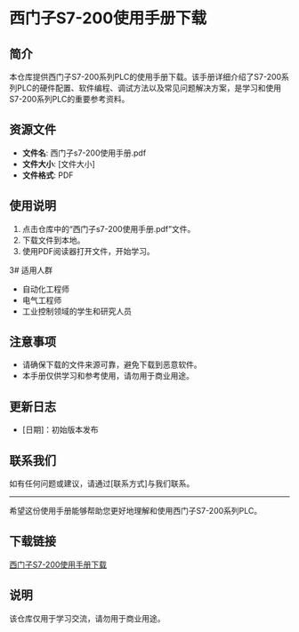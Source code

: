 # 西门子S7-200使用手册下载

## 简介
本仓库提供西门子S7-200系列PLC的使用手册下载。该手册详细介绍了S7-200系列PLC的硬件配置、软件编程、调试方法以及常见问题解决方案，是学习和使用S7-200系列PLC的重要参考资料。

## 资源文件
- **文件名**: 西门子s7-200使用手册.pdf
- **文件大小**: [文件大小]
- **文件格式**: PDF

## 使用说明
1. 点击仓库中的“西门子s7-200使用手册.pdf”文件。
2. 下载文件到本地。
3. 使用PDF阅读器打开文件，开始学习。

3# 适用人群
- 自动化工程师
- 电气工程师
- 工业控制领域的学生和研究人员

## 注意事项
- 请确保下载的文件来源可靠，避免下载到恶意软件。
- 本手册仅供学习和参考使用，请勿用于商业用途。

## 更新日志
- [日期]：初始版本发布

## 联系我们
如有任何问题或建议，请通过[联系方式]与我们联系。

---
希望这份使用手册能够帮助您更好地理解和使用西门子S7-200系列PLC。

## 下载链接
[西门子S7-200使用手册下载](https://pan.quark.cn/s/e7e87b9381cc)

## 说明

该仓库仅用于学习交流，请勿用于商业用途。
